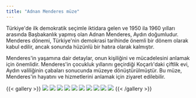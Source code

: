 ```yaml
---
title: "Adnan Menderes müze"
---
```


Türkiye'de ilk demokratik seçimle iktidara gelen ve 1950 ila 1960 yılları arasında Başbakanlık yapmış olan Adnan Menderes, Aydın doğumludur. Menderes dönemi, Türkiye'nin demokrasi tarihinde önemli bir dönem olarak kabul edilir, ancak sonunda hüzünlü bir hatıra olarak kalmıştır.

Menderes'in yaşamına dair detaylar, onun kişiliğini ve mücadelesini anlamak için önemlidir. Menderes'in çocukluk yıllarını geçirdiği Koçarlı'daki çiftlik evi, Aydın valiliğinin çabaları sonucunda müzeye dönüştürülmüştür. Bu müze, Menderes'in hayatını ve hizmetlerini anlamak için ziyaret edilebilir.

{{< gallery >}}
<img src="featured.jpg" class="grid-w50 md:grid-w33 xl:grid-w25" />
<img src="img_01.jpg" class="grid-w50 md:grid-w33 xl:grid-w25" />
<img src="img_02.jpg" class="grid-w50 md:grid-w33 xl:grid-w25" />
<img src="img_03.jpg" class="grid-w50 md:grid-w33 xl:grid-w25" />
<img src="img_04.jpg" class="grid-w50 md:grid-w33 xl:grid-w25" />
<img src="img_05.jpg" class="grid-w50 md:grid-w33 xl:grid-w25" />
<img src="img_06.jpg" class="grid-w50 md:grid-w33 xl:grid-w25" />
<img src="img_07.jpg" class="grid-w50 md:grid-w33 xl:grid-w25" />
<img src="img_08.jpg" class="grid-w50 md:grid-w33 xl:grid-w25" />
<img src="img_09.jpg" class="grid-w50 md:grid-w33 xl:grid-w25" />
{{< /gallery >}}
